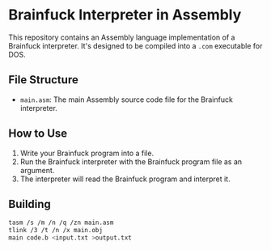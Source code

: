 # Brainfuck Interpreter in Assembly

This repository contains an Assembly language implementation of a Brainfuck interpreter. It's designed to be compiled into a `.com` executable for DOS.

## File Structure

- `main.asm`: The main Assembly source code file for the Brainfuck interpreter.

## How to Use

1. Write your Brainfuck program into a file.
2. Run the Brainfuck interpreter with the Brainfuck program file as an argument.
3. The interpreter will read the Brainfuck program and interpret it.

## Building

```bash
tasm /s /m /n /q /zn main.asm
tlink /3 /t /n /x main.obj
main code.b <input.txt >output.txt
```
